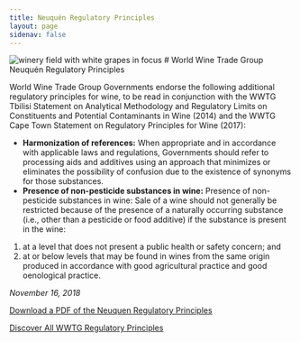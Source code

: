 ```yaml
---
title: Neuquén Regulatory Principles
layout: page
sidenav: false
---
```

<img src="{{site.baseurl}}/assets/uploads/winery-white-grapes.jpg" alt="winery field with white grapes in focus">
# World Wine Trade Group Neuquén Regulatory Principles

World Wine Trade Group Governments endorse the following additional regulatory principles for wine, to be read in conjunction with the WWTG Tbilisi Statement on Analytical Methodology and Regulatory Limits on Constituents and Potential Contaminants in Wine (2014) and the WWTG Cape Town Statement on Regulatory Principles for Wine (2017): 

- **Harmonization of references:** When appropriate and in accordance with applicable laws and regulations, Governments should refer to processing aids and additives using an approach that minimizes or eliminates the possibility of confusion due to the existence of synonyms for those substances. 
- **Presence of non-pesticide substances in wine:** Presence of non-pesticide substances in wine: Sale of a wine should not generally be restricted because of the presence of a naturally occurring substance (i.e., other than a pesticide or food additive) if the substance is present in the wine: 
1. at a level that does not present a public health or safety concern; and 
2. at or below levels that may be found in wines from the same origin produced in accordance with good agricultural practice and good oenological practice.

*November 16, 2018*

<a class="usa-button" href="{{site.baseurl}}/assets/uploads/neuquen.pdf">Download a PDF of the Neuquen Regulatory Principles</a>


<a class="usa-button" href="{{site.baseurl}}/principles">Discover All WWTG Regulatory Principles</a>
